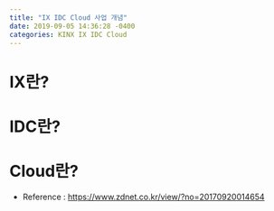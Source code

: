 ```yaml
---
title: "IX IDC Cloud 사업 개념"
date: 2019-09-05 14:36:28 -0400
categories: KINX IX IDC Cloud
---
```


# IX란?

# IDC란?

# Cloud란?







- Reference : https://www.zdnet.co.kr/view/?no=20170920014654
